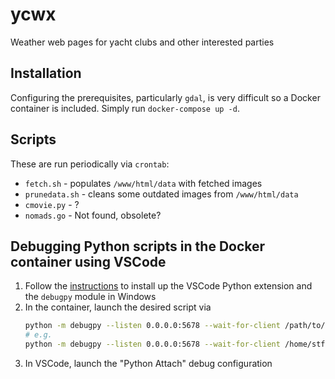 # ycwx

Weather web pages for yacht clubs and other interested parties

## Installation

Configuring the prerequisites, particularly `gdal`, is very difficult so a Docker container is included.  Simply run `docker-compose up -d`.

## Scripts

These are run periodically via `crontab`:

* `fetch.sh` - populates `/www/html/data` with fetched images
* `prunedata.sh` - cleans some outdated images from `/www/html/data`
* `cmovie.py` - ?
* `nomads.go` - Not found, obsolete?

## Debugging Python scripts in the Docker container using VSCode

1. Follow the [instructions](https://code.visualstudio.com/docs/python/debugging#_debugging-by-attaching-over-a-network-connection) to install up the VSCode Python extension and the `debugpy` module in Windows
1. In the container, launch the desired script via
    ```bash
    python -m debugpy --listen 0.0.0.0:5678 --wait-for-client /path/to/script.py [args]
    # e.g.
    python -m debugpy --listen 0.0.0.0:5678 --wait-for-client /home/stfyc/bin/paccup_overlay.py -region baydelta
    ```
1. In VSCode, launch the "Python Attach" debug configuration